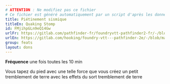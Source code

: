 ```yaml
---
# ATTENTION : Ne modifiez pas ce fichier
# Ce fichier est généré automatiquement par un script d'après les données du module Foundry VTT officiel et de sa traduction
title: Piétinement sismique
titleEn: Quaking Stomp
id: FMjihpGLn9eQ14Gw
urlFr: https://gitlab.com/pathfinder-fr/foundryvtt-pathfinder2-fr/-/blob/master/data/feats/FMjihpGLn9eQ14Gw.htm
urlEn: https://gitlab.com/hooking/foundry-vtt---pathfinder-2e/-/blob/master/packs/data/feats.db/quaking-stomp.json
group: feats
layout: dons
---
```

**Fréquence** une fois toutes les 10 min

Vous tapez du pied avec une telle force que vous créez un petit tremblement de terre avec les effets du sort tremblement de terre


